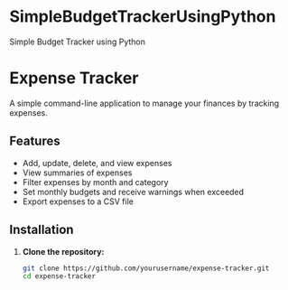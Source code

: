 # SimpleBudgetTrackerUsingPython
Simple Budget Tracker using Python

# Expense Tracker

A simple command-line application to manage your finances by tracking expenses.

## Features

- Add, update, delete, and view expenses
- View summaries of expenses
- Filter expenses by month and category
- Set monthly budgets and receive warnings when exceeded
- Export expenses to a CSV file

## Installation

1. **Clone the repository:**

   ```bash
   git clone https://github.com/yourusername/expense-tracker.git
   cd expense-tracker
